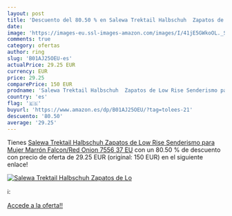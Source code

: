 ```yaml
---
layout: post
title: 'Descuento del 80.50 % en Salewa Trektail Halbschuh  Zapatos de Lo'
date: 
image: 'https://images-eu.ssl-images-amazon.com/images/I/41jE5GWkoOL._SL200_.jpg'
comments: true
category: ofertas
author: ring
slug: 'B01AJ25OEU-es'
actualPrice: 29.25 EUR
currency: EUR
price: 29.25
comparePrice: 150 EUR
prodname: 'Salewa Trektail Halbschuh  Zapatos de Low Rise Senderismo para Mujer  Marrón  Falcon/Red Onion 7556   37 EU'
country: 'es'
flag: '🇪🇸'
buyurl: 'https://www.amazon.es/dp/B01AJ25OEU/?tag=tolees-21'
descuento: '80.50'
average: '29.25'
---
```


Tienes [Salewa Trektail Halbschuh  Zapatos de Low Rise Senderismo para Mujer  Marrón  Falcon/Red Onion 7556   37 EU](https://www.amazon.es/dp/B01AJ25OEU/?tag=tolees-21) con un 80.50 % de descuento con precio de oferta de 29.25 EUR (original: 150 EUR) en el siguiente enlace!

[![Salewa Trektail Halbschuh  Zapatos de Lo](https://images-eu.ssl-images-amazon.com/images/I/41jE5GWkoOL._SL200_.jpg)](https://www.amazon.es/dp/B01AJ25OEU/?tag=tolees-21)

ℹ️:


[Accede a la oferta!!](https://www.amazon.es/dp/B01AJ25OEU/?tag=tolees-21)
